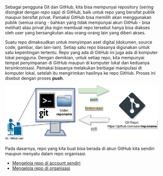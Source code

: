 Sebagai pengguna Git dan GitHub, kita bisa mempunyai repository (sering disingkat dengan *repo* saja) di GitHub, baik untuk repo yang bersifat publik maupun bersifat privat. Pamakai GitHub bisa memilih akan menggunakan publik (semua orang - bahkan yang tidak mempunyai akun GitHub - bisa melihat) atau privat jika ingin membuat repo tersebut hanya bisa diakses oleh user yang bersangkutan atau orang-orang lain yang diberi akses.

Suatu repo dimaksudkan untuk menyimpan aset digital (dokumen, source code, gambar, dan lain-lain). Setiap satu repo biasanya digunakan untuk satu kepentingan tertentu. Repo yang ada di GitHub ini juga ada di komputer lokal pengguna. Dengan demikian, untuk setiap repo, kita mempunyai tempat penyimpanan di GitHub maupun di komputer lokal dan keduanya tersinkronisasi. Pemakai biasanya melakukan berbagai manipulasi di komputer lokal, setelah itu mengirimkan hasilnya ke repo GitHub. Proses ini disebut dengan proses **push**.

![repo-git](https://github.com/PrasastiDani/01-git-github/blob/main/images/mengolah%20repo/repo-git.jpg)

Pada dasarnya, repo yang kita buat bisa berada di akun GitHub kita sendiri maupun menyatu dalam repo organisasi.

* [Mengelola repo di account sendiri](https://github.com/PrasastiDani/01-git-github/blob/main/03-mengelola-repo-sendiri-account.md)
* [Mengelola repo di organisasi](https://github.com/PrasastiDani/01-git-github/blob/main/03-mengelola-repo-sendiri-organisasi.md)